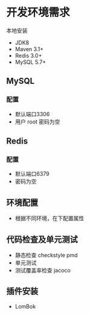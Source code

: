 # 开发环境需求
本地安装

* JDK8
* Maven 3.1+
* Redis 3.0+
* MySQL 5.7+

## MySQL
### 配置
* 默认端口3306
* 用户 root 密码为空

## Redis
### 配置
* 默认端口6379
* 密码为空

## 环境配置
* 根据不同环境，在<properties/>下配置属性

## 代码检查及单元测试
* 静态检查 checkstyle pmd
* 单元测试
* 测试覆盖率检查 jacoco

## 插件安装
* LomBok

